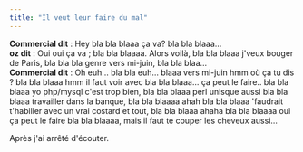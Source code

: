 ```yaml
---
title: "Il veut leur faire du mal"
---
```


**Commercial dit** : Hey bla bla blaaa ça va? bla bla blaaa...   
**oz dit** : Oui oui ça va ; bla bla blaaaa. Alors voilà, bla bla blaaa j'veux bouger de Paris, bla bla bla genre vers mi-juin, bla bla blaa...   
**Commercial dit** : Oh euh... bla bla euh... blaaa vers mi-juin hmm où ça tu dis ? bla bla blaaa hmm il faut voir avec bla bla blaaa... ça peut le faire.. bla bla blaaa yo php/mysql c'est trop bien, bla bla blaaa perl unisque aussi bla bla blaaa travailler dans la banque, bla bla blaaaa ahah bla bla blaaa 'faudrait t'habiller avec un vrai costard et tout, bla bla blaaa ahaha bla bla blaaaa oui ça peut le faire bla bla blaaaa, mais il faut te couper les cheveux aussi... 

Après j'ai arrêté d'écouter.

